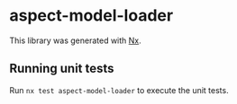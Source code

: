 # aspect-model-loader

This library was generated with [Nx](https://nx.dev).

## Running unit tests

Run `nx test aspect-model-loader` to execute the unit tests.
